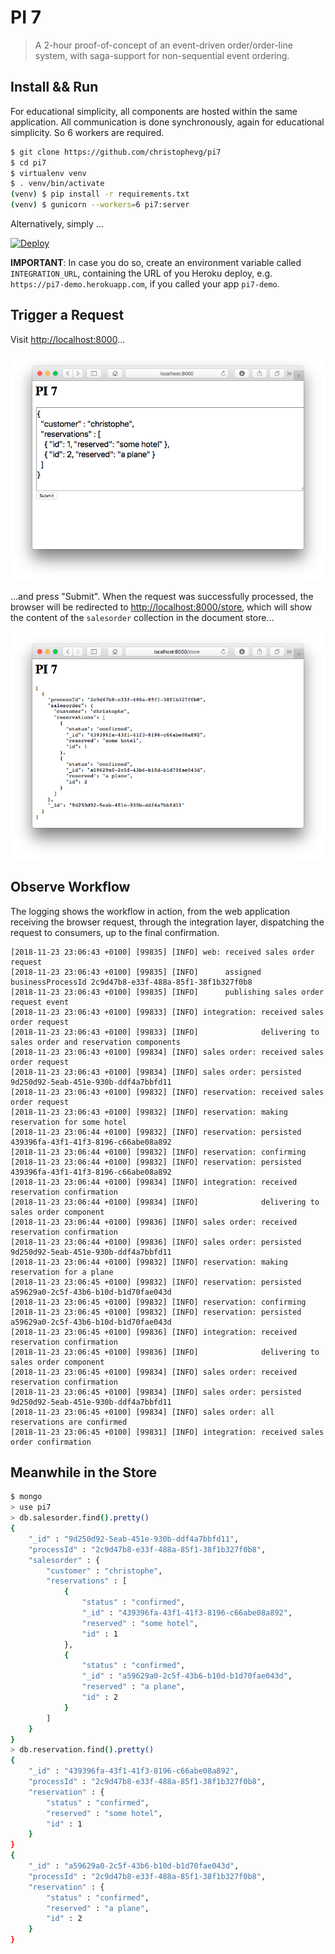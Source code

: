 # PI 7

> A 2-hour proof-of-concept of an event-driven order/order-line system, with saga-support for non-sequential event ordering.

## Install && Run

For educational simplicity, all components are hosted within the same application. All communication is done synchronously, again for educational simplicity. So 6 workers are required.

```bash
$ git clone https://github.com/christophevg/pi7
$ cd pi7
$ virtualenv venv
$ . venv/bin/activate
(venv) $ pip install -r requirements.txt
(venv) $ gunicorn --workers=6 pi7:server
```

Alternatively, simply ...

[![Deploy](https://www.herokucdn.com/deploy/button.svg)](https://heroku.com/deploy)

**IMPORTANT**: In case you do so, create an environment variable called `INTEGRATION_URL`, containing the URL of you Heroku deploy, e.g. `https://pi7-demo.herokuapp.com`, if you called your app `pi7-demo`.

## Trigger a Request

Visit [http://localhost:8000](http://localhost:8000)...

![the browser client](media/browser.png)

...and press "Submit". When the request was successfully processed, the browser will be redirected to [http://localhost:8000/store](http://localhost:8000/store), which will show the content of the `salesorder` collection in the document store...

![the browser store](media/store.png)

## Observe Workflow

The logging shows the workflow in action, from the web application receiving the browser request, through the integration layer, dispatching the request to consumers, up to the final confirmation.

```
[2018-11-23 23:06:43 +0100] [99835] [INFO] web: received sales order request
[2018-11-23 23:06:43 +0100] [99835] [INFO]      assigned businessProcessId 2c9d47b8-e33f-488a-85f1-38f1b327f0b8
[2018-11-23 23:06:43 +0100] [99835] [INFO]      publishing sales order request event
[2018-11-23 23:06:43 +0100] [99833] [INFO] integration: received sales order request
[2018-11-23 23:06:43 +0100] [99833] [INFO]              delivering to sales order and reservation components
[2018-11-23 23:06:43 +0100] [99834] [INFO] sales order: received sales order request
[2018-11-23 23:06:43 +0100] [99834] [INFO] sales order: persisted 9d250d92-5eab-451e-930b-ddf4a7bbfd11
[2018-11-23 23:06:43 +0100] [99832] [INFO] reservation: received sales order request
[2018-11-23 23:06:43 +0100] [99832] [INFO] reservation: making reservation for some hotel
[2018-11-23 23:06:44 +0100] [99832] [INFO] reservation: persisted 439396fa-43f1-41f3-8196-c66abe08a892
[2018-11-23 23:06:44 +0100] [99832] [INFO] reservation: confirming
[2018-11-23 23:06:44 +0100] [99832] [INFO] reservation: persisted 439396fa-43f1-41f3-8196-c66abe08a892
[2018-11-23 23:06:44 +0100] [99834] [INFO] integration: received reservation confirmation
[2018-11-23 23:06:44 +0100] [99834] [INFO]              delivering to sales order component
[2018-11-23 23:06:44 +0100] [99836] [INFO] sales order: received reservation confirmation
[2018-11-23 23:06:44 +0100] [99836] [INFO] sales order: persisted 9d250d92-5eab-451e-930b-ddf4a7bbfd11
[2018-11-23 23:06:44 +0100] [99832] [INFO] reservation: making reservation for a plane
[2018-11-23 23:06:45 +0100] [99832] [INFO] reservation: persisted a59629a0-2c5f-43b6-b10d-b1d70fae043d
[2018-11-23 23:06:45 +0100] [99832] [INFO] reservation: confirming
[2018-11-23 23:06:45 +0100] [99832] [INFO] reservation: persisted a59629a0-2c5f-43b6-b10d-b1d70fae043d
[2018-11-23 23:06:45 +0100] [99836] [INFO] integration: received reservation confirmation
[2018-11-23 23:06:45 +0100] [99836] [INFO]              delivering to sales order component
[2018-11-23 23:06:45 +0100] [99834] [INFO] sales order: received reservation confirmation
[2018-11-23 23:06:45 +0100] [99834] [INFO] sales order: persisted 9d250d92-5eab-451e-930b-ddf4a7bbfd11
[2018-11-23 23:06:45 +0100] [99834] [INFO] sales order: all reservations are confirmed
[2018-11-23 23:06:45 +0100] [99831] [INFO] integration: received sales order confirmation
```

## Meanwhile in the Store

```bash
$ mongo
> use pi7
> db.salesorder.find().pretty()
{
	"_id" : "9d250d92-5eab-451e-930b-ddf4a7bbfd11",
	"processId" : "2c9d47b8-e33f-488a-85f1-38f1b327f0b8",
	"salesorder" : {
		"customer" : "christophe",
		"reservations" : [
			{
				"status" : "confirmed",
				"_id" : "439396fa-43f1-41f3-8196-c66abe08a892",
				"reserved" : "some hotel",
				"id" : 1
			},
			{
				"status" : "confirmed",
				"_id" : "a59629a0-2c5f-43b6-b10d-b1d70fae043d",
				"reserved" : "a plane",
				"id" : 2
			}
		]
	}
}
> db.reservation.find().pretty()
{
	"_id" : "439396fa-43f1-41f3-8196-c66abe08a892",
	"processId" : "2c9d47b8-e33f-488a-85f1-38f1b327f0b8",
	"reservation" : {
		"status" : "confirmed",
		"reserved" : "some hotel",
		"id" : 1
	}
}
{
	"_id" : "a59629a0-2c5f-43b6-b10d-b1d70fae043d",
	"processId" : "2c9d47b8-e33f-488a-85f1-38f1b327f0b8",
	"reservation" : {
		"status" : "confirmed",
		"reserved" : "a plane",
		"id" : 2
	}
}
```
